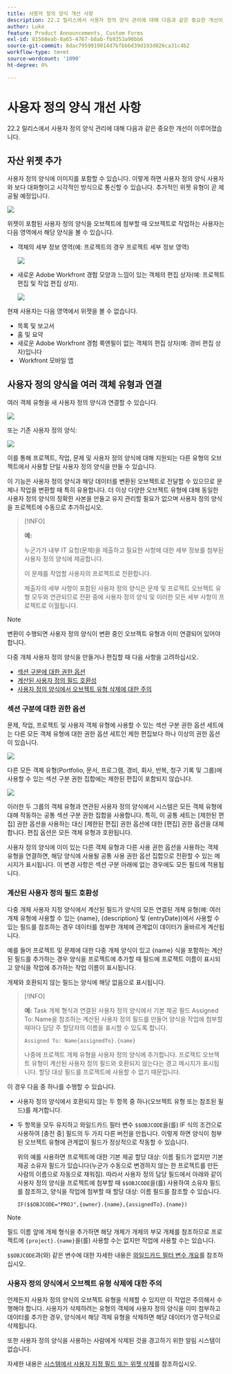 ```yaml
---
title: 사용자 정의 양식 개선 사항
description: 22.2 릴리스에서 사용자 정의 양식 관리에 대해 다음과 같은 중요한 개선이 이루어졌습니다.
author: Luke
feature: Product Announcements, Custom Forms
exl-id: 81568eab-8a65-4767-b8ab-fb9353a90bb6
source-git-commit: 8dac7959919014d7bfbbbd39d193d026ca31c4b2
workflow-type: tm+mt
source-wordcount: '1090'
ht-degree: 0%

---
```


# 사용자 정의 양식 개선 사항

22.2 릴리스에서 사용자 정의 양식 관리에 대해 다음과 같은 중요한 개선이 이루어졌습니다.

## 자산 위젯 추가

사용자 정의 양식에 이미지를 포함할 수 있습니다. 이렇게 하면 사용자 정의 양식 사용자와 보다 대화형이고 시각적인 방식으로 통신할 수 있습니다. 추가적인 위젯 유형이 곧 제공될 예정입니다.

![](assets/image-in-custom-form.png)

위젯이 포함된 사용자 정의 양식을 오브젝트에 첨부할 때 오브젝트로 작업하는 사용자는 다음 영역에서 해당 양식을 볼 수 있습니다.

* 객체의 세부 정보 영역(예: 프로젝트의 경우 프로젝트 세부 정보 영역)&#x200B;

  ![](assets/see-image-details-page.png)

* 새로운 Adobe Workfront 경험 모양과 느낌이 있는 객체의 편집 상자(예: 프로젝트 편집 및 작업 편집 상자)&#x200B;.

  ![](assets/image-see-in-edit.png)

현재 사용자는 다음 영역에서 위젯을 볼 수 없습니다&#x200B;.

* 목록 및 보고서
* 홈 및 요약
* 새로운 Adobe Workfront 경험 룩앤필이 없는 객체의 편집 상자(예: 경비 편집 상자)입니다
* &#x200B; Workfront 모바일 앱

## 사용자 정의 양식을 여러 객체 유형과 연결

여러 객체 유형을 새 사용자 정의 양식과 연결할 수 있습니다.

![](assets/new-custom-form-object-types.png)

또는 기존 사용자 정의 양식:

![](assets/add-object-type-existing-form.png)

이를 통해 프로젝트, 작업, 문제 및 사용자 정의 양식에 대해 지원되는 다른 유형의 오브젝트에서 사용할 단일 사용자 정의 양식을 만들 수 있습니다.

이 기능은 사용자 정의 양식과 해당 데이터를 변환된 오브젝트로 전달할 수 있으므로 문제나 작업을 변환할 때 특히 유용합니다. 더 이상 다양한 오브젝트 유형에 대해 동일한 사용자 정의 양식의 정확한 사본을 만들고 유지 관리할 필요가 없으며 사용자 정의 양식을 프로젝트에 수동으로 추가하십시오.

>[!INFO]
>
>**예:**
>
>누군가가 내부 IT 요청(문제)을 제출하고 필요한 사항에 대한 세부 정보를 첨부된 사용자 정의 양식에 제공합니다.
>
>이 문제를 작업할 사용자의 프로젝트로 전환합니다.
>
>제출자의 세부 사항이 포함된 사용자 정의 양식은 문제 및 프로젝트 오브젝트 유형 모두와 연관되므로 전환 중에 사용자 정의 양식 및 이러한 모든 세부 사항이 프로젝트로 이월됩니다.

>[!NOTE]
>
>변환이 수행되면 사용자 정의 양식이 변환 중인 오브젝트 유형과 이미 연결되어 있어야 합니다.

다중 개체 사용자 정의 양식을 만들거나 편집할 때 다음 사항을 고려하십시오.

* [섹션 구분에 대한 권한 옵션](#permission-options-for-section-breaks)
* [계산된 사용자 정의 필드 호환성](#calculated-custom-field-compatibility)
* [사용자 정의 양식에서 오브젝트 유형 삭제에 대한 주의](#caution-about-deleting-an-object-type-from-a-custom-form)

### 섹션 구분에 대한 권한 옵션

문제, 작업, 프로젝트 및 사용자 객체 유형에 사용할 수 있는 섹션 구분 권한 옵션 세트에는 다른 모든 객체 유형에 대한 권한 옵션 세트인 제한 편집보다 하나 이상의 권한 옵션이 있습니다.

![](assets/section-break-permissions-limited-edit.png)

다른 모든 객체 유형(Portfolio, 문서, 프로그램, 경비, 회사, 반복, 청구 기록 및 그룹)에 사용할 수 있는 섹션 구분 권한 집합에는 제한된 편집이 포함되지 않습니다.

![](assets/section-break-permissions-no-limited-edit.png)

이러한 두 그룹의 객체 유형과 연관된 사용자 정의 양식에서 시스템은 모든 객체 유형에 대해 작동하는 공통 섹션 구분 권한 집합을 사용합니다. 특히, 이 공통 세트는 [제한된 편집] 권한 옵션을 사용하는 대신 [제한된 편집] 권한 옵션에 대한 [편집] 권한 옵션을 대체합니다. 편집 옵션은 모든 객체 유형과 호환됩니다.

사용자 정의 양식에 이미 있는 다른 객체 유형과 다른 사용 권한 옵션을 사용하는 객체 유형을 연결하면, 해당 양식에 사용될 공통 사용 권한 옵션 집합으로 전환할 수 있는 메시지가 표시됩니다. 이 변경 사항은 섹션 구분 아래에 없는 경우에도 모든 필드에 적용됩니다.

### 계산된 사용자 정의 필드 호환성

다중 개체 사용자 지정 양식에서 계산된 필드가 양식의 모든 연결된 개체 유형(예: 여러 개체 유형에 사용할 수 있는 {name}, {description} 및 {entryDate})에서 사용할 수 있는 필드를 참조하는 경우 데이터를 첨부한 개체에 관계없이 데이터가 올바르게 계산됩니다.

예를 들어 프로젝트 및 문제에 대한 다중 개체 양식이 있고 {name} 식을 포함하는 계산된 필드를 추가하는 경우 양식을 프로젝트에 추가할 때 필드에 프로젝트 이름이 표시되고 양식을 작업에 추가하는 작업 이름이 표시됩니다.

개체와 호환되지 않는 필드는 양식에 해당 없음으로 표시됩니다.

>[!INFO]
>
>**예:** Task 개체 형식과 연결된 사용자 정의 양식에서 기본 제공 필드 Assigned To: Name을 참조하는 계산된 사용자 정의 필드를 만들어 양식을 작업에 첨부할 때마다 담당 주 할당자의 이름을 표시할 수 있도록 합니다.
>
>```
>Assigned To: Name{assignedTo}.{name}
>```
>
>나중에 프로젝트 개체 유형을 사용자 정의 양식에 추가합니다. 프로젝트 오브젝트 유형이 계산된 사용자 정의 필드와 호환되지 않는다는 경고 메시지가 표시됩니다. 할당 대상 필드를 프로젝트에 사용할 수 없기 때문입니다.

이 경우 다음 중 하나를 수행할 수 있습니다.

* 사용자 정의 양식에서 호환되지 않는 두 항목 중 하나(오브젝트 유형 또는 참조된 필드)를 제거합니다.
* 두 항목을 모두 유지하고 와일드카드 필터 변수 `$$OBJCODE`을(를) IF 식의 조건으로 사용하여 [충전 중] 필드의 두 가지 다른 버전을 만듭니다. 이렇게 하면 양식이 첨부된 오브젝트 유형에 관계없이 필드가 정상적으로 작동할 수 있습니다.

  위의 예를 사용하면 프로젝트에 대한 기본 제공 할당 대상: 이름 필드가 없지만 기본 제공 소유자 필드가 있습니다(누군가 수동으로 변경하지 않는 한 프로젝트를 만든 사람의 이름으로 자동으로 채워짐). 따라서 사용자 정의 담당 필드에서 아래와 같이 사용자 정의 양식을 프로젝트에 첨부할 때 `$$OBJCODE`을(를) 사용하여 소유자 필드를 참조하고, 양식을 작업에 첨부할 때 할당 대상: 이름 필드를 참조할 수 있습니다.

  ```
  IF($$OBJCODE="PROJ",{owner}.{name},{assignedTo}.{name})
  ```

>[!NOTE]
>
>  필드 이름 앞에 개체 형식을 추가하면 해당 개체가 개체의 부모 개체를 참조하므로 프로젝트에 `{project}.{name}`을(를) 사용할 수는 없지만 작업에 사용할 수는 있습니다.


`$$OBJCODE`과(와) 같은 변수에 대한 자세한 내용은 [와일드카드 필터 변수 개요](/help/quicksilver/reports-and-dashboards/reports/reporting-elements/understand-wildcard-filter-variables.md)를 참조하십시오.

### 사용자 정의 양식에서 오브젝트 유형 삭제에 대한 주의

언제든지 사용자 정의 양식의 오브젝트 유형을 삭제할 수 있지만 이 작업은 주의해서 수행해야 합니다. 사용자가 삭제하려는 유형의 객체에 사용자 정의 양식을 이미 첨부하고 데이터를 추가한 경우, 양식에서 해당 객체 유형을 삭제하면 해당 데이터가 영구적으로 삭제됩니다.

또한 사용자 정의 양식을 사용하는 사람에게 삭제된 것을 경고하기 위한 알림 시스템이 없습니다.

자세한 내용은 [시스템에서 사용자 지정 필드 또는 위젯 삭제](/help/quicksilver/administration-and-setup/customize-workfront/create-manage-custom-forms/delete-a-custom-field.md)를 참조하십시오.
